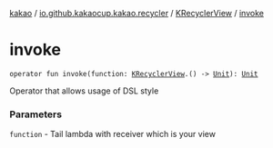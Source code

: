 [kakao](../../index.md) / [io.github.kakaocup.kakao.recycler](../index.md) / [KRecyclerView](index.md) / [invoke](./invoke.md)

# invoke

`operator fun invoke(function: `[`KRecyclerView`](index.md)`.() -> `[`Unit`](https://kotlinlang.org/api/latest/jvm/stdlib/kotlin/-unit/index.html)`): `[`Unit`](https://kotlinlang.org/api/latest/jvm/stdlib/kotlin/-unit/index.html)

Operator that allows usage of DSL style

### Parameters

`function` - Tail lambda with receiver which is your view